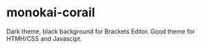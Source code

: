 # monokai-corail
Dark theme, black background for Brackets Editor. Good theme for HTMH/CSS and Javascipt.
